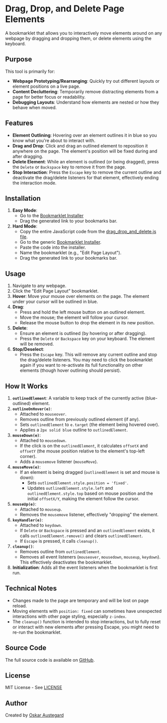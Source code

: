 # Drag, Drop, and Delete Page Elements

A bookmarklet that allows you to interactively move elements around on any webpage by dragging and dropping them, or delete elements using the keyboard.

## Purpose

This tool is primarily for:

-   **Webpage Prototyping/Rearranging**: Quickly try out different layouts or element positions on a live page.
-   **Content Decluttering**: Temporarily remove distracting elements from a page for better focus or readability.
-   **Debugging Layouts**: Understand how elements are nested or how they behave when moved.

## Features

-   **Element Outlining**: Hovering over an element outlines it in blue so you know what you're about to interact with.
-   **Drag and Drop**: Click and drag an outlined element to reposition it anywhere on the page. The element's position will be fixed during and after dragging.
-   **Delete Element**: While an element is outlined (or being dragged), press the `Delete` or `Backspace` key to remove it from the page.
-   **Stop Interaction**: Press the `Escape` key to remove the current outline and deactivate the drag/delete listeners for that element, effectively ending the interaction mode.

## Installation

1.  **Easy Mode**:
    *   Go to the [Bookmarklet Installer](https://austegard.com/web-utilities/bookmarklet-installer.html?bookmarklet=drag_drop_and_delete.js)
    *   Drag the generated link to your bookmarks bar.
2.  **Hard Mode**:
    *   Copy the entire JavaScript code from the [drag_drop_and_delete.js file](https://github.com/oaustegard/bookmarklets/blob/main/drag_drop_and_delete.js).
    *   Go to the generic [Bookmarklet Installer](https://austegard.com/web-utilities/bookmarklet-installer.html).
    *   Paste the code into the installer.
    *   Name the bookmarklet (e.g., "Edit Page Layout").
    *   Drag the generated link to your bookmarks bar.

## Usage

1.  Navigate to any webpage.
2.  Click the "Edit Page Layout" bookmarklet.
3.  **Hover**: Move your mouse over elements on the page. The element under your cursor will be outlined in blue.
4.  **Drag**:
    *   Press and hold the left mouse button on an outlined element.
    *   Move the mouse; the element will follow your cursor.
    *   Release the mouse button to drop the element in its new position.
5.  **Delete**:
    *   Ensure an element is outlined (by hovering or after dragging).
    *   Press the `Delete` or `Backspace` key on your keyboard. The element will be removed.
6.  **Stop/Deselect**:
    *   Press the `Escape` key. This will remove any current outline and stop the drag/delete listeners. You may need to click the bookmarklet again if you want to re-activate its full functionality on other elements (though hover outlining should persist).

## How It Works

1.  **`outlinedElement`**: A variable to keep track of the currently active (blue-outlined) element.
2.  **`outlineOnHover(e)`**:
    *   Attached to `mouseover`.
    *   Removes outline from previously outlined element (if any).
    *   Sets `outlinedElement` to `e.target` (the element being hovered over).
    *   Applies a `2px solid blue` outline to `outlinedElement`.
3.  **`mouseDown(e)`**:
    *   Attached to `mousedown`.
    *   If the click is on the `outlinedElement`, it calculates `offsetX` and `offsetY` (the mouse position relative to the element's top-left corner).
    *   Adds a `mousemove` listener (`mouseMove`).
4.  **`mouseMove(e)`**:
    *   If an element is being dragged (`outlinedElement` is set and mouse is down):
        *   Sets `outlinedElement.style.position = 'fixed'`.
        *   Updates `outlinedElement.style.left` and `outlinedElement.style.top` based on mouse position and the initial `offsetX/Y`, making the element follow the cursor.
5.  **`mouseUp(e)`**:
    *   Attached to `mouseup`.
    *   Removes the `mousemove` listener, effectively "dropping" the element.
6.  **`keyHandler(e)`**:
    *   Attached to `keydown`.
    *   If `Delete` or `Backspace` is pressed and an `outlinedElement` exists, it calls `outlinedElement.remove()` and clears `outlinedElement`.
    *   If `Escape` is pressed, it calls `cleanup()`.
7.  **`cleanup()`**:
    *   Removes outline from `outlinedElement`.
    *   Removes all event listeners (`mouseover`, `mousedown`, `mouseup`, `keydown`). This effectively deactivates the bookmarklet.
8.  **Initialization**: Adds all the event listeners when the bookmarklet is first run.

## Technical Notes

-   Changes made to the page are temporary and will be lost on page reload.
-   Moving elements with `position: fixed` can sometimes have unexpected interactions with other page styling, especially `z-index`.
-   The `cleanup()` function is intended to stop interactions, but to fully reset or interact with new elements after pressing Escape, you might need to re-run the bookmarklet.

## Source Code

The full source code is available on [GitHub](https://github.com/oaustegard/bookmarklets/blob/main/drag_drop_and_delete.js).

## License

MIT License - See [LICENSE](https://github.com/oaustegard/bookmarklets/blob/main/LICENSE)

## Author

Created by [Oskar Austegard](https://austegard.com)
